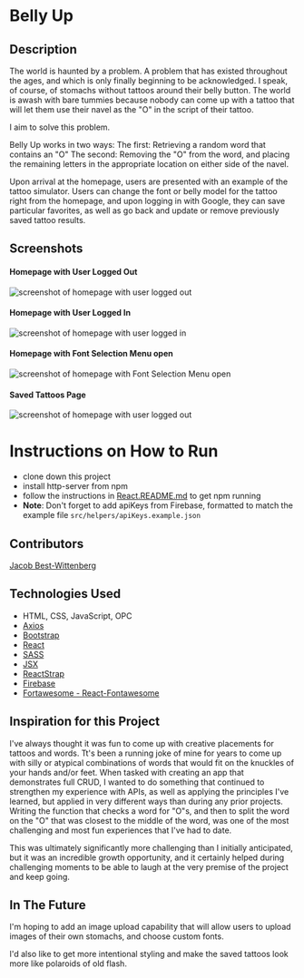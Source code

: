 # Belly Up

## Description
> 
The world is haunted by a problem. A problem that has existed throughout the ages, and which is only finally beginning to be acknowledged.
I speak, of course, of stomachs without tattoos around their belly button. The world is awash with bare tummies because nobody can come up with a tattoo that will let them use their navel as the "O" in the script of their tattoo.

I aim to solve this problem.

Belly Up works in two ways:
The first: Retrieving a random word that contains an "O"
The second: Removing the "O" from the word, and placing the remaining letters in the appropriate location on either side of the navel.

Upon arrival at the homepage, users are presented with an example of the tattoo simulator. Users can change the font or belly model for the tattoo right from the homepage, and upon logging in with Google, they can save particular favorites, as well as go back and update or remove previously saved tattoo results.

## Screenshots

#### Homepage with User Logged Out
![screenshot of homepage with user logged out](https://raw.githubusercontent.com/jacob-bw/capstone-belly-up/master/src/screenshots/bellyup-home-loggedout.png)


#### Homepage with User Logged In
![screenshot of homepage with user logged in](https://raw.githubusercontent.com/jacob-bw/capstone-belly-up/master/src/screenshots/bellyup-home-logged-in.png)


#### Homepage with Font Selection Menu open
![screenshot of homepage with Font Selection Menu open](https://raw.githubusercontent.com/jacob-bw/capstone-belly-up/master/src/screenshots/bellyup-home-font-menu-open.png)


#### Saved Tattoos Page
![screenshot of homepage with user logged out](https://raw.githubusercontent.com/jacob-bw/capstone-belly-up/master/src/screenshots/bellyup-saved.png)

# Instructions on How to Run
* clone down this project
* install http-server from npm
* follow the instructions in [React.README.md](https://github.com/jacob-bw/capstone-belly-up/blob/master/React.README.md) to get npm running
* **Note**: Don't forget to add apiKeys from Firebase, formatted to match the example file `src/helpers/apiKeys.example.json`

## Contributors
[Jacob Best-Wittenberg](https://jacob-bw.dev/)

## Technologies Used
* HTML, CSS, JavaScript, OPC
* [Axios](https://github.com/axios/axios)
* [Bootstrap](https://getbootstrap.com/docs/4.3/getting-started/introduction/)
* [React](https://reactjs.org/)
* [SASS](https://sass-lang.com/documentation)
* [JSX](https://reactjs.org/docs/introducing-jsx.html)
* [ReactStrap](https://reactstrap.github.io/)
* [Firebase](https://firebase.google.com/)
* [Fortawesome - React-Fontawesome](https://github.com/FortAwesome/react-fontawesome)


## Inspiration for this Project
I've always thought it was fun to come up with creative placements for tattoos and words. Tt's been a running joke of mine for years to come up with silly or atypical combinations of words that would fit on the knuckles of your hands and/or feet. When tasked with creating an app that demonstrates full CRUD, I wanted to do something that continued to strengthen my experience with APIs, as well as applying the principles I've learned, but applied in very different ways than during any prior projects. Writing the function that checks a word for "O"s, and then to split the word on the "O" that was closest to the middle of the word, was one of the most challenging and most fun experiences that I've had to date.

This was ultimately significantly more challenging than I initially anticipated, but it was an incredible growth opportunity, and it certainly helped during challenging moments to be able to laugh at the very premise of the project and keep going.

## In The Future
I'm hoping to add an image upload capability that will allow users to upload images of their own stomachs, and choose custom fonts.

I'd also like to get more intentional styling and make the saved tattoos look more like polaroids of old flash.